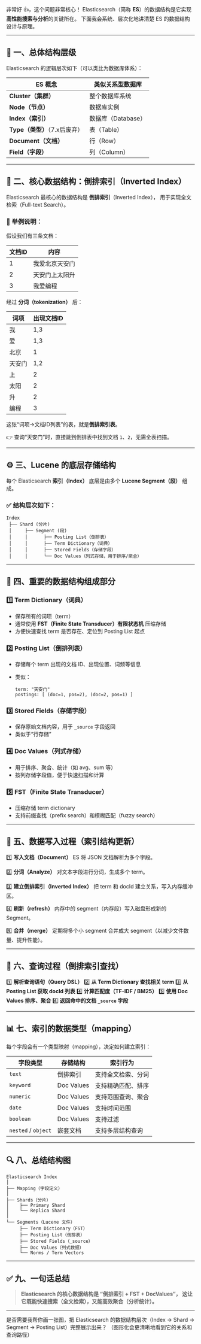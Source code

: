 非常好 👍，这个问题非常核心！
 Elasticsearch（简称 **ES**）的数据结构是它实现**高性能搜索与分析**的关键所在。
 下面我会系统、层次化地讲清楚 ES 的数据结构设计与原理。

------

## 🧩 一、总体结构层级

Elasticsearch 的逻辑层次如下（可以类比为数据库体系）：

| ES 概念                       | 类似关系型数据库   |
| ----------------------------- | ------------------ |
| **Cluster（集群）**           | 整个数据库系统     |
| **Node（节点）**              | 数据库实例         |
| **Index（索引）**             | 数据库（Database） |
| **Type（类型）**（7.x后废弃） | 表（Table）        |
| **Document（文档）**          | 行（Row）          |
| **Field（字段）**             | 列（Column）       |

------

## 🧱 二、核心数据结构：倒排索引（Inverted Index）

Elasticsearch 最核心的数据结构是 **倒排索引**（Inverted Index），
 用于实现全文检索（Full-text Search）。

### 📘 举例说明：

假设我们有三条文档：

| 文档ID | 内容           |
| ------ | -------------- |
| 1      | 我爱北京天安门 |
| 2      | 天安门上太阳升 |
| 3      | 我爱编程       |

经过 **分词（tokenization）** 后：

| 词项   | 出现文档ID |
| ------ | ---------- |
| 我     | 1,3        |
| 爱     | 1,3        |
| 北京   | 1          |
| 天安门 | 1,2        |
| 上     | 2          |
| 太阳   | 2          |
| 升     | 2          |
| 编程   | 3          |

这张“词项→文档ID列表”的表，就是**倒排索引表**。

👉 查询“天安门”时，直接跳到倒排表中找到文档 `1`、`2`，无需全表扫描。

------

## ⚙️ 三、Lucene 的底层存储结构

每个 Elasticsearch **索引（Index）** 底层是由多个 **Lucene Segment（段）** 组成。

### ✅ 结构层次如下：

```
Index
 ├── Shard (分片)
 │     ├── Segment (段)
 │     │      ├── Posting List（倒排表）
 │     │      ├── Term Dictionary（词典）
 │     │      ├── Stored Fields（存储字段）
 │     │      └── Doc Values（列式存储，用于排序/聚合）
```

------

## 📖 四、重要的数据结构组成部分

### 1️⃣ Term Dictionary（词典）

- 保存所有的词项（term）
- 通常使用 **FST（Finite State Transducer）有限状态机** 压缩存储
- 方便快速查找 term 是否存在、定位到 Posting List 起点

### 2️⃣ Posting List（倒排列表）

- 存储每个 term 出现的文档 ID、出现位置、词频等信息

- 类似：

  ```
  term: "天安门"
  postings: [ (doc=1, pos=2), (doc=2, pos=1) ]
  ```

### 3️⃣ Stored Fields（存储字段）

- 保存原始文档内容，用于 `_source` 字段返回
- 类似于“行存储”

### 4️⃣ Doc Values（列式存储）

- 用于排序、聚合、统计（如 avg、sum 等）
- 按列存储字段值，便于快速扫描和计算

### 5️⃣ FST（Finite State Transducer）

- 压缩存储 term dictionary
- 支持前缀查找（prefix search）和模糊匹配（fuzzy search）

------

## 🧮 五、数据写入过程（索引结构更新）

1️⃣ **写入文档（Document）**
 ES 将 JSON 文档解析为多个字段。

2️⃣ **分词（Analyze）**
 对文本字段进行分词，生成多个 term。

3️⃣ **建立倒排索引（Inverted Index）**
 把 term 和 docId 建立关系，写入内存缓冲区。

4️⃣ **刷新（refresh）**
 内存中的 segment（内存段）写入磁盘形成新的 Segment。

5️⃣ **合并（merge）**
 定期将多个小 segment 合并成大 segment（以减少文件数量、提升性能）。

------

## 🧭 六、查询过程（倒排索引查找）

1️⃣ **解析查询语句（Query DSL）**
 2️⃣ **从 Term Dictionary 查找相关 term**
 3️⃣ **从 Posting List 获取 docId 列表**
 4️⃣ **计算匹配度（TF-IDF / BM25）**
 5️⃣ **使用 Doc Values 排序、聚合**
 6️⃣ **返回命中的文档 `_source` 字段**

------

## 📊 七、索引的数据类型（mapping）

每个字段会有一个类型映射（mapping），决定如何建立索引：

| 字段类型            | 存储结构   | 索引行为           |
| ------------------- | ---------- | ------------------ |
| `text`              | 倒排索引   | 支持全文检索、分词 |
| `keyword`           | Doc Values | 支持精确匹配、排序 |
| `numeric`           | Doc Values | 支持范围查询、聚合 |
| `date`              | Doc Values | 支持时间范围       |
| `boolean`           | Doc Values | 支持过滤           |
| `nested` / `object` | 嵌套文档   | 支持多层结构查询   |

------

## 🔍 八、总结结构图

```
Elasticsearch Index
│
├── Mapping（字段定义）
│
├── Shards（分片）
│    ├── Primary Shard
│    └── Replica Shard
│
└── Segments（Lucene 文件）
     ├── Term Dictionary（FST）
     ├── Posting List（倒排表）
     ├── Stored Fields（_source）
     ├── Doc Values（列式数据）
     └── Norms / Term Vectors
```

------

## ✅ 九、一句话总结

> **Elasticsearch 的核心数据结构是 “倒排索引 + FST + DocValues”，
>  这让它既能快速搜索（全文检索），又能高效聚合（分析统计）。**

------

是否需要我帮你画一张图，把 Elasticsearch 的数据结构层次（Index → Shard → Segment → Posting List）完整展示出来？
 （图形化会更清晰地看到它的关系和查询路径）